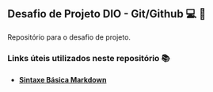 ## Desafio de Projeto DIO - Git/Github :computer: :rocket:
Repositório para o desafio de projeto.

### Links úteis utilizados neste repositório :books:

* #### [Sintaxe Básica Markdown](https://www.markdownguide.org/basic-syntax/)


